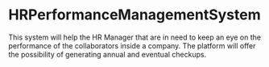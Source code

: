 # HRPerformanceManagementSystem
This system will help the HR Manager that are in need to keep an eye on the performance of the collaborators inside a company. The platform will offer the possibility of generating annual and eventual checkups.
